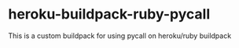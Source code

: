 # heroku-buildpack-ruby-pycall

This is a custom buildpack for using pycall on heroku/ruby buildpack
